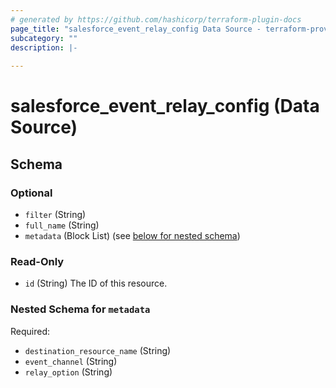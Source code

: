 ```yaml
---
# generated by https://github.com/hashicorp/terraform-plugin-docs
page_title: "salesforce_event_relay_config Data Source - terraform-provider-salesforce"
subcategory: ""
description: |-
  
---
```


# salesforce_event_relay_config (Data Source)





<!-- schema generated by tfplugindocs -->
## Schema

### Optional

- `filter` (String)
- `full_name` (String)
- `metadata` (Block List) (see [below for nested schema](#nestedblock--metadata))

### Read-Only

- `id` (String) The ID of this resource.

<a id="nestedblock--metadata"></a>
### Nested Schema for `metadata`

Required:

- `destination_resource_name` (String)
- `event_channel` (String)
- `relay_option` (String)
